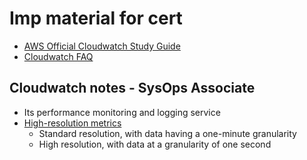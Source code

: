 # Imp material for cert
- [AWS Official Cloudwatch Study Guide](https://docs.aws.amazon.com/AmazonCloudWatch/latest/monitoring/WhatIsCloudWatch.html)
- [Cloudwatch FAQ](https://aws.amazon.com/cloudwatch/faqs/)

## Cloudwatch notes - SysOps Associate

- Its performance monitoring and logging service
- [High-resolution metrics](https://docs.aws.amazon.com/AmazonCloudWatch/latest/monitoring/publishingMetrics.html)
  - Standard resolution, with data having a one-minute granularity
  - High resolution, with data at a granularity of one second

